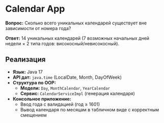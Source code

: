 # Calendar App

**Вопрос:** Сколько всего уникальных календарей существует вне зависимости от номера года?

**Ответ:** 14 уникальных календарей (7 возможных начальных дней недели × 2 типа годов: високосный/невисокосный).

## Реализация

- **Язык:** Java 17
- **API дат:** `java.time` (LocalDate, Month, DayOfWeek)
- **Структура по OOP:**
    - **Модели:** `Day`, `MonthCalendar`, `YearCalendar`
    - **Сервис:** `CalendarServiceImpl` (генерация календаря)
- **Консольное приложение:**
    - Ввод года с валидацией (год ≥ 1601)
    - Вывод календаря по месяцам в табличном виде с корректным смещением